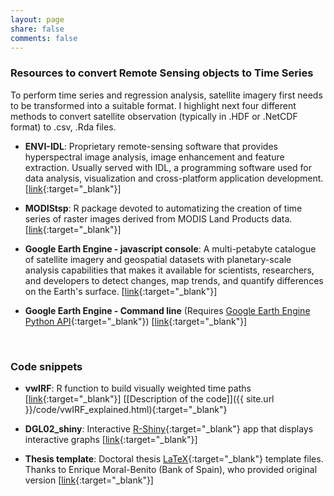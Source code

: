 ```yaml
---
layout: page
share: false
comments: false
---
```


### Resources to convert Remote Sensing objects to Time Series

To perform time series and regression analysis, satellite imagery first needs to be transformed into a suitable format. I highlight next four different methods to convert satellite observation (typically in .HDF or .NetCDF format) to .csv, .Rda files.

- **ENVI-IDL**: Proprietary remote-sensing software that provides hyperspectral image analysis, image enhancement and feature extraction. Usually served with IDL, a programming software used for data analysis, visualization and cross-platform application development. [[link](http://www.harrisgeospatial.com/SoftwareTechnology/ENVI.aspx){:target="_blank"}]

- **MODIStsp**: R package devoted to automatizing the creation of time series of raster images derived from MODIS Land Products data. [[link](http://lbusett.github.io/MODIStsp/){:target="_blank"}]

- **Google Earth Engine - javascript console**: A multi-petabyte catalogue of satellite imagery and geospatial datasets with planetary-scale analysis capabilities that makes it available for scientists, researchers, and developers to detect changes, map trends, and quantify differences on the Earth's surface. [[link](https://code.earthengine.google.com/){:target="_blank"}]

- **Google Earth Engine - Command line** (Requires [Google Earth Engine Python API](https://developers.google.com/earth-engine/python_install){:target="_blank"}) [[link](http://www.khufkens.com/2017/07/22/google-earth-engine-time-series-subset-tool/){:target="_blank"}]

<br>

### Code snippets

- **vwIRF**: R function to build visually weighted time paths [[link](https://github.com/David-G-L/vwIRF){:target="_blank"}] [[Description of the code]]({{ site.url }}/code/vwIRF_explained.html){:target="_blank"}

- **DGL02_shiny**: Interactive [R-Shiny](http://shiny.rstudio.com/){:target="_blank"} app that displays interactive graphs [[link](https://github.com/David-G-L/DGL02_shiny){:target="_blank"}]
 
- **Thesis template**: Doctoral thesis [LaTeX](https://miktex.org/){:target="_blank"} template files. Thanks to Enrique Moral-Benito (Bank of Spain), who provided original version [[link](https://github.com/David-G-L/Thesis-template){:target="_blank"}]